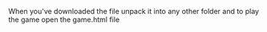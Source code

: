 When you've downloaded the file unpack it into any other folder and to play the game open the game.html file
